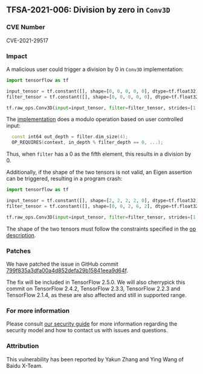 ## TFSA-2021-006: Division by zero in `Conv3D`

### CVE Number
CVE-2021-29517

### Impact
A malicious user could trigger a division by 0 in `Conv3D` implementation:

```python
import tensorflow as tf

input_tensor = tf.constant([], shape=[0, 0, 0, 0, 0], dtype=tf.float32)
filter_tensor = tf.constant([], shape=[0, 0, 0, 0, 0], dtype=tf.float32)

tf.raw_ops.Conv3D(input=input_tensor, filter=filter_tensor, strides=[1, 56, 56, 56, 1], padding='VALID', data_format='NDHWC', dilations=[1, 1, 1, 23, 1])
```

The [implementation](https://github.com/galeone/tensorflow/blob/42033603003965bffac51ae171b51801565e002d/tensorflow/core/kernels/conv_ops_3d.cc#L143-L145) does a modulo operation based on user controlled input:

```cc
  const int64 out_depth = filter.dim_size(4);
  OP_REQUIRES(context, in_depth % filter_depth == 0, ...);
```

Thus, when `filter` has a 0 as the fifth element, this results in a division by 0.

Additionally, if the shape of the two tensors is not valid, an Eigen assertion
can be triggered, resulting in a program crash:

```python
import tensorflow as tf

input_tensor = tf.constant([], shape=[2, 2, 2, 2, 0], dtype=tf.float32)
filter_tensor = tf.constant([], shape=[0, 0, 2, 6, 2], dtype=tf.float32)

tf.raw_ops.Conv3D(input=input_tensor, filter=filter_tensor, strides=[1, 56, 39, 34, 1], padding='VALID', data_format='NDHWC', dilations=[1, 1, 1, 1, 1])
```

The shape of the two tensors must follow the constraints specified in the [op
description](https://www.tensorflow.org/api_docs/python/tf/raw_ops/Conv3D).

### Patches
We have patched the issue in GitHub commit
[799f835a3dfa00a4d852defa29b15841eea9d64f](https://github.com/galeone/tensorflow/commit/799f835a3dfa00a4d852defa29b15841eea9d64f).

The fix will be included in TensorFlow 2.5.0. We will also cherrypick this
commit on TensorFlow 2.4.2, TensorFlow 2.3.3, TensorFlow 2.2.3 and TensorFlow
2.1.4, as these are also affected and still in supported range.

### For more information
Please consult [our security
guide](https://github.com/galeone/tensorflow/blob/master/SECURITY.md) for
more information regarding the security model and how to contact us with issues
and questions.

### Attribution
This vulnerability has been reported by Yakun Zhang and Ying Wang of Baidu
X-Team.
